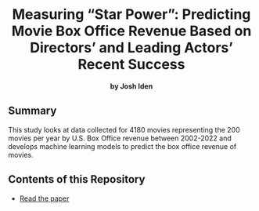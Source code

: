 <h1 align="center">Measuring “Star Power”: Predicting Movie Box Office Revenue Based on Directors’ and Leading Actors’ Recent Success</h1>
<p align="center"><b>by Josh Iden</b></p>

## Summary
This study looks at data collected for 4180 movies representing the 200 movies per year by U.S. Box Office revenue between 2002-2022 and develops machine learning models to predict the box office revenue of movies. 

## Contents of this Repository

* [Read the paper](https://github.com/josh1den/portfolio/blob/main/CUNY-MSDS/CAPSTONE/Measuring_Star_Power_Josh_Iden_112623.pdf)

